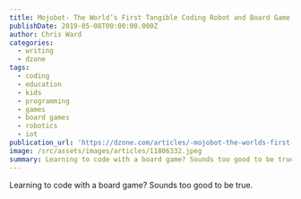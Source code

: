 ```yaml
---
title: Mojobot- The World’s First Tangible Coding Robot and Board Game
publishDate: 2019-05-08T00:00:00.000Z
author: Chris Ward
categories:
  - writing
  - dzone
tags:
  - coding
  - education
  - kids
  - programming
  - games
  - board games
  - robotics
  - iot
publication_url: 'https://dzone.com/articles/-mojobot-the-worlds-first-tangible-coding-robot-an'
image: /src/assets/images/articles/11806332.jpeg
summary: Learning to code with a board game? Sounds too good to be true.
---
```

Learning to code with a board game? Sounds too good to be true.

